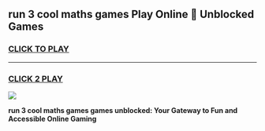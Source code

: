 
## run 3 cool maths games Play Online 👋 Unblocked Games
<h3>
<a href="https://news.freeplayer.one?title=run_3_cool_maths_games&ref=17CMG">CLICK TO PLAY</a></h3>
<hr>

<h3>
<a href="https://news.freeplayer.one?title=run_3_cool_maths_games&ref=17CMG">CLICK 2 PLAY</a>
  
</h3>

<a href="https://news.freeplayer.one?title=run_3_cool_maths_games&ref=17CMG/"><img src="https://clearcache.store/games.png"></a>


**run 3 cool maths games games unblocked: Your Gateway to Fun and Accessible Online Gaming**
